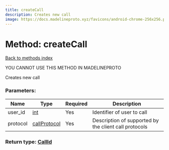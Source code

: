 ```yaml
---
title: createCall
description: Creates new call
image: https://docs.madelineproto.xyz/favicons/android-chrome-256x256.png
---
```

# Method: createCall  
[Back to methods index](index.md)


YOU CANNOT USE THIS METHOD IN MADELINEPROTO


Creates new call

### Parameters:

| Name     |    Type       | Required | Description |
|----------|---------------|----------|-------------|
|user\_id|[int](../types/int.md) | Yes|Identifier of user to call|
|protocol|[callProtocol](../constructors/callProtocol.md) | Yes|Description of supported by the client call protocols|


### Return type: [CallId](../types/CallId.md)

